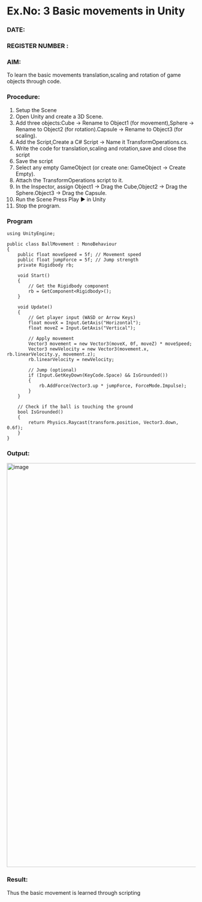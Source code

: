 # Ex.No: 3  Basic movements in Unity 
### DATE:                                                                            
### REGISTER NUMBER : 
### AIM: 
 To learn the basic movements translation,scaling and rotation of game objects through code.
### Procedure:
1. Setup the Scene
2. Open Unity and create a 3D Scene.
3. Add three objects:Cube → Rename to Object1 (for movement),Sphere → Rename to Object2 (for rotation).Capsule → Rename to Object3 (for scaling).
4. Add the Script,Create a C# Script → Name it TransformOperations.cs.
5. Write the code for translation,scaling and rotation,save and close the script
6. Save the script
7. Select any empty GameObject (or create one: GameObject → Create Empty).
8. Attach the TransformOperations script to it.
9. In the Inspector, assign Object1 → Drag the Cube,Object2 → Drag the Sphere.Object3 → Drag the Capsule.
10. Run the Scene Press Play ▶️ in Unity
11. Stop the program.
### Program 
```
using UnityEngine;

public class BallMovement : MonoBehaviour
{
    public float moveSpeed = 5f; // Movement speed
    public float jumpForce = 5f; // Jump strength
    private Rigidbody rb;

    void Start()
    {
        // Get the Rigidbody component
        rb = GetComponent<Rigidbody>();
    }

    void Update()
    {
        // Get player input (WASD or Arrow Keys)
        float moveX = Input.GetAxis("Horizontal");
        float moveZ = Input.GetAxis("Vertical");

        // Apply movement
        Vector3 movement = new Vector3(moveX, 0f, moveZ) * moveSpeed;
        Vector3 newVelocity = new Vector3(movement.x, rb.linearVelocity.y, movement.z);
        rb.linearVelocity = newVelocity;

        // Jump (optional)
        if (Input.GetKeyDown(KeyCode.Space) && IsGrounded())
        {
            rb.AddForce(Vector3.up * jumpForce, ForceMode.Impulse);
        }
    }

    // Check if the ball is touching the ground
    bool IsGrounded()
    {
        return Physics.Raycast(transform.position, Vector3.down, 0.6f);
    }
}

```
### Output:
<img width="1918" height="1078" alt="image" src="https://github.com/user-attachments/assets/7637b53b-023e-49c5-abf7-5c547c786635" />

### Result:
Thus the basic movement is learned through scripting



